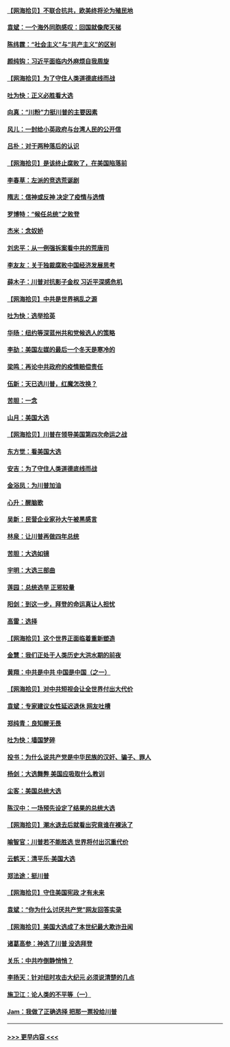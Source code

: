 #### [【网海拾贝】不联合抗共，欧美终将沦为殖民地](../pages/nsc993/n12565068.md?t=11220351) 
#### [袁斌：一个海外同胞感叹：回国就像爬天梯](../pages/nsc993/n12564986.md?t=11220351) 
#### [陈纬霆：“社会主义”与“共产主义”的区别](../pages/nsc993/n12562417.md?t=11220351) 
#### [颜纯钩：习近平面临内外麻烦自我周旋](../pages/nsc993/n12563356.md?t=11220351) 
#### [【网海拾贝】为了守住人类道德底线而战](../pages/nsc993/n12562542.md?t=11220351) 
#### [吐为快：正义必胜看大选](../pages/nsc993/n12561967.md?t=11220351) 
#### [向真：“川粉”力挺川普的主要因素](../pages/nsc993/n12560774.md?t=11220351) 
#### [风儿：一封给小英政府与台湾人民的公开信](../pages/nsc993/n12560581.md?t=11220351) 
#### [吕朴：对于两种落后的认识](../pages/nsc993/n12560492.md?t=11220351) 
#### [【网海拾贝】是该终止腐败了，在美国陷落前](../pages/nsc993/n12559936.md?t=11220351) 
#### [李春草：左派的竞选荒诞剧](../pages/nsc993/n12558380.md?t=11220351) 
#### [隋志：信神或反神 决定了疫情与选情](../pages/nsc993/n12558255.md?t=11220351) 
#### [罗博特：“候任总统”之败登](../pages/nsc993/n12558189.md?t=11220351) 
#### [杰米：念奴娇](../pages/nsc993/n12558174.md?t=11220351) 
#### [刘忠平：从一例强拆案看中共的荒唐司](../pages/nsc993/n12558036.md?t=11220351) 
#### [李友友：关于独裁腐败中国经济发展思考](../pages/nsc993/n12558004.md?t=11220351) 
#### [薛木子：川普对抗影子金权 习近平深感危机](../pages/nsc993/n12557342.md?t=11220351) 
#### [【网海拾贝】中共是世界祸乱之源](../pages/nsc993/n12555353.md?t=11220351) 
#### [吐为快：选举拾英](../pages/nsc993/n12555041.md?t=11220351) 
#### [华旸：纽约等深蓝州共和党候选人的策略](../pages/nsc993/n12554309.md?t=11220351) 
#### [李劼：美国左媒的最后一个冬天是寒冷的](../pages/nsc993/n12552947.md?t=11220351) 
#### [梁鸣：再论中共政府的疫情赔偿责任](../pages/nsc993/n12553012.md?t=11220351) 
#### [伍新：天已选川普，红魔怎改换？](../pages/nsc993/n12552970.md?t=11220351) 
#### [苦胆：一念](../pages/nsc993/n12552957.md?t=11220351) 
#### [山月：美国大选](../pages/nsc993/n12552446.md?t=11220351) 
#### [【网海拾贝】川普在领导美国第四次命运之战](../pages/nsc993/n12551973.md?t=11220351) 
#### [东方觉：看美国大选](../pages/nsc993/n12551647.md?t=11220351) 
#### [安吉：为了守住人类道德底线而战](../pages/nsc993/n12551111.md?t=11220351) 
#### [金浴凤：为川普加油](../pages/nsc993/n12551085.md?t=11220351) 
#### [心升：醒脑歌](../pages/nsc993/n12550984.md?t=11220351) 
#### [吴新：民营企业家孙大午被黑感言](../pages/nsc993/n12550656.md?t=11220351) 
#### [林泉：让川普再做四年总统](../pages/nsc993/n12550640.md?t=11220351) 
#### [苦胆：大选如镜](../pages/nsc993/n12550630.md?t=11220351) 
#### [宇明：大选三部曲](../pages/nsc993/n12550603.md?t=11220351) 
#### [莲园：总统选举 正邪较量](../pages/nsc993/n12550594.md?t=11220351) 
#### [阳剑：到这一步，拜登的命运真让人担忧](../pages/nsc993/n12549093.md?t=11220351) 
#### [高雷：选择](../pages/nsc993/n12549087.md?t=11220351) 
#### [【网海拾贝】这个世界正面临着重新塑造](../pages/nsc993/n12548326.md?t=11220351) 
#### [金慧：我们正处于人类历史大洪水期的前夜](../pages/nsc993/n12547914.md?t=11220351) 
#### [黄翔：中共是中共 中国是中国（之一）](../pages/nsc993/n12547576.md?t=11220351) 
#### [【网海拾贝】对中共短视会让全世界付出大代价](../pages/nsc993/n12546043.md?t=11220351) 
#### [袁斌：专家建议女性延迟退休 网友吐槽](../pages/nsc993/n12545424.md?t=11220351) 
#### [郑纯青：良知醒无畏](../pages/nsc993/n12545394.md?t=11220351) 
#### [吐为快：墙国梦碎](../pages/nsc993/n12545309.md?t=11220351) 
#### [投书：为什么说共产党是中华民族的汉奸、骗子、罪人](../pages/nsc993/n12545089.md?t=11220351) 
#### [杨剑：大选舞弊 美国应吸取什么教训](../pages/nsc993/n12543937.md?t=11220351) 
#### [尘客：美国总统大选](../pages/nsc993/n12543828.md?t=11220351) 
#### [陈汉中：一场预先设定了结果的总统大选](../pages/nsc993/n12543564.md?t=11220351) 
#### [【网海拾贝】潮水退去后就看出究竟谁在裸泳了](../pages/nsc993/n12543321.md?t=11220351) 
#### [喻智官：川普若不能胜选 世界将付出沉重代价](../pages/nsc993/n12541352.md?t=11220351) 
#### [云鹤天：清平乐‧美国大选](../pages/nsc993/n12540916.md?t=11220351) 
#### [郑法途：挺川普](../pages/nsc993/n12540898.md?t=11220351) 
#### [【网海拾贝】守住美国宪政 才有未来](../pages/nsc993/n12540423.md?t=11220351) 
#### [袁斌：“你为什么讨厌共产党”网友回答实录](../pages/nsc993/n12540208.md?t=11220351) 
#### [【网海拾贝】美国大选成了本世纪最大欺诈丑闻](../pages/nsc993/n12538029.md?t=11220351) 
#### [诸葛高参：神选了川普 没选拜登](../pages/nsc993/n12537664.md?t=11220351) 
#### [关乐：中共咋倒静悄悄？](../pages/nsc993/n12537615.md?t=11220351) 
#### [李扬天：针对纽时攻击大纪元 必须说清楚的几点](../pages/nsc993/n12536001.md?t=11220351) 
#### [施卫江：论人类的不平等（一）](../pages/nsc993/n12535700.md?t=11220351) 
#### [Jam：我做了正确选择 把那一票投给川普](../pages/nsc993/n12535743.md?t=11220351) 

----
#### [ >>> 更早内容 <<< ](../indexes/nsc993-earlier.md)
